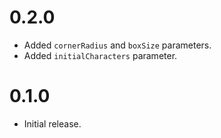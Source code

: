 # 0.2.0

* Added `cornerRadius` and `boxSize` parameters.
* Added `initialCharacters` parameter.

# 0.1.0

* Initial release.
